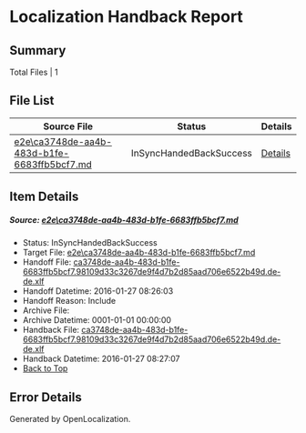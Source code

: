 # <a name='report-top'></a> Localization Handback Report

## Summary
 Total Files | 1

## File List
 Source File | Status | Details 
 ----------- | ------ | ------- 
 [e2e\ca3748de-aa4b-483d-b1fe-6683ffb5bcf7.md](https://github.com/OpenLocalizationTest/oltest/blob/ccebc5d8e2ded709e80946934a0b6670b0095780/e2e/ca3748de-aa4b-483d-b1fe-6683ffb5bcf7.md) | InSyncHandedBackSuccess | [Details](#6842ab807527bde1df964145819d157e8fd4362b1)

## Item Details
##### <a name='6842ab807527bde1df964145819d157e8fd4362b1'></a> Source: [e2e\ca3748de-aa4b-483d-b1fe-6683ffb5bcf7.md](https://github.com/OpenLocalizationTest/oltest/blob/ccebc5d8e2ded709e80946934a0b6670b0095780/e2e/ca3748de-aa4b-483d-b1fe-6683ffb5bcf7.md)
* Status: InSyncHandedBackSuccess
* Target File: [e2e\ca3748de-aa4b-483d-b1fe-6683ffb5bcf7.md](https://github.com/OpenLocalizationTestOrg/oltest.de-de/blob/071f2e84535d1928b3bede129109ec8ba88582f7/e2e/ca3748de-aa4b-483d-b1fe-6683ffb5bcf7.md)
* Handoff File: [ca3748de-aa4b-483d-b1fe-6683ffb5bcf7.98109d33c3267de9f4d7b2d85aad706e6522b49d.de-de.xlf](https://github.com/OpenLocalizationTestOrg/olhandoff/blob/79357e4a075e78384e9dc024445375afdd2daa6c/ol-handoff/OpenLocalizationTestOrg/oltest.de-de/tianzh/ca3748de-aa4b-483d-b1fe-6683ffb5bcf7.98109d33c3267de9f4d7b2d85aad706e6522b49d.de-de.xlf)
* Handoff Datetime: 2016-01-27 08:26:03
* Handoff Reason: Include
* Archive File: 
* Archive Datetime: 0001-01-01 00:00:00
* Handback File: [ca3748de-aa4b-483d-b1fe-6683ffb5bcf7.98109d33c3267de9f4d7b2d85aad706e6522b49d.de-de.xlf](https://github.com/OpenLocalizationTestOrg/olhandback/blob/9b7ab422a467563251650d6cd6d31a26448dc8b6/ol-handback/OpenLocalizationTestOrg/oltest.de-de/tianzh/ca3748de-aa4b-483d-b1fe-6683ffb5bcf7.98109d33c3267de9f4d7b2d85aad706e6522b49d.de-de.xlf)
* Handback Datetime: 2016-01-27 08:27:07
* [Back to Top](#report-top)


## Error Details

Generated by OpenLocalization.
